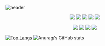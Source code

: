 ![header](https://capsule-render.vercel.app/api?type=waving&color=gradient&height=220&animation=fadeIn&section=header&text=Hello😎&fontAlign=50&extBg=282829&customColorList=0,2,2,5,30&fontColor=444444) 



  <p align=center>  <img src="https://img.shields.io/badge/html5-E34F26?style=for-the-badge&logo=html5&logoColor=white"> <img src="https://img.shields.io/badge/css-1572B6?style=for-the-badge&logo=css3&logoColor=white"> <img src="https://img.shields.io/badge/scss-CC6699?style=for-the-badge&logo=sass&logoColor=white"> <img src="https://img.shields.io/badge/jquery-0769AD?style=for-the-badge&logo=jquery&logoColor=white"> <img src="https://img.shields.io/badge/javascript-F7DF1E?style=for-the-badge&logo=javascript&logoColor=white"> </p>
  <div align=center>  <img src="https://img.shields.io/badge/react-61DAFB?style=for-the-badge&logo=react&logoColor=black"> <img src="https://img.shields.io/badge/github-181717?style=for-the-badge&logo=github&logoColor=white"> <img src="https://img.shields.io/badge/git-F05032?style=for-the-badge&logo=git&logoColor=white"> <img src="https://img.shields.io/badge/fontawesome-339AF0?style=for-the-badge&logo=fontawesome&logoColor=white"></div>
  <p align=center></p>
  <p align=center></p>





[![Top Langs](https://github-readme-stats.vercel.app/api/top-langs/?username=ImSinYeong&layout=compact)](https://github.com/anuraghazra/github-readme-stats)
![Anurag's GitHub stats](https://github-readme-stats.vercel.app/api?username=ImSinYeong&show_icons=true&theme=radical)
<!---
ImSinYeong/ImSinYeong is a ✨ special ✨ repository because its `README.md` (this file) appears on your GitHub profile.
You can click the Preview link to take a look at your changes.
--->
